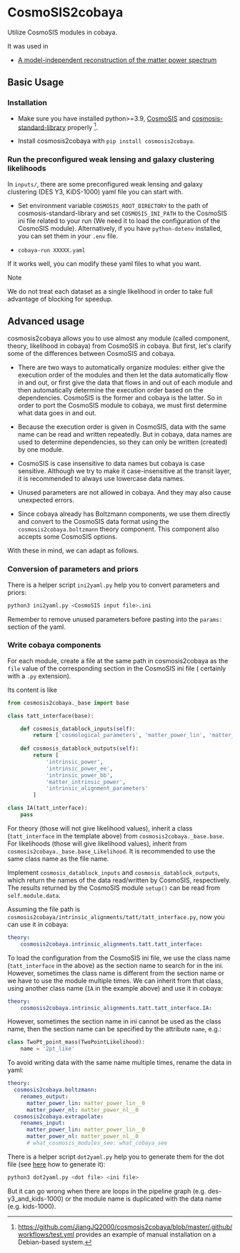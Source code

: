 # CosmoSIS2cobaya

Utilize CosmoSIS modules in cobaya.

It was used in
* [A model-independent reconstruction of the matter power spectrum](https://arxiv.org/abs/2411.07082)

## Basic Usage

### Installation

- Make sure you have installed python>=3.9, [CosmoSIS](https://github.com/joezuntz/cosmosis) and [cosmosis-standard-library](https://github.com/joezuntz/cosmosis-standard-library) properly [^1].

- Install cosmosis2cobaya with `pip install cosmosis2cobaya`.

### Run the preconfigured weak lensing and galaxy clustering likelihoods

In `inputs/`, there are some preconfigured weak lensing and galaxy clustering (DES Y3, KiDS-1000) yaml file you can start with.

- Set environment variable `COSMOSIS_ROOT_DIRECTORY` to the path of cosmosis-standard-library and set `COSMOSIS_INI_PATH` to the CosmoSIS ini file related to your run (We need it to load the configuration of the CosmoSIS module).
Alternatively, if you have `python-dotenv` installed, you can set them in your `.env` file.

- `cobaya-run XXXXX.yaml`

If it works well, you can modify these yaml files to what you want.

> [!NOTE]
> We do not treat each dataset as a single likelihood in order to take full advantage of blocking for speedup.

## Advanced usage

cosmosis2cobaya allows you to use almost any module (called component, theory, likelihood in cobaya) from CosmoSIS in cobaya.
But first, let's clarify some of the differences between CosmoSIS and cobaya.

- There are two ways to automatically organize modules: either give the execution order of the modules and then let the data automatically flow in and out, or first give the data that flows in and out of each module and then automatically determine the execution order based on the dependencies. CosmoSIS is the former and cobaya is the latter. So in order to port the CosmoSIS module to cobaya, we must first determine what data goes in and out.

- Because the execution order is given in CosmoSIS, data with the same name can be read and written repeatedly. But in cobaya, data names are used to determine dependencies, so they can only be written (created) by one module.

- CosmoSIS is case insensitive to data names but cobaya is case sensitive. Although we try to make it case-insensitive at the transit layer, it is recommended to always use lowercase data names.

- Unused parameters are not allowed in cobaya. And they may also cause unexpected errors.

- Since cobaya already has Boltzmann components, we use them directly and convert to the CosmoSIS data format using the `cosmosis2cobaya.boltzmann` theory component. This component also accepts some CosmoSIS options.

With these in mind, we can adapt as follows.

### Conversion of parameters and priors

There is a helper script `ini2yaml.py` help you to convert parameters and priors:
``` bash
python3 ini2yaml.py <CosmoSIS input file>.ini
```

Remember to remove unused parameters before pasting into the `params:` section of the yaml.

### Write cobaya components

For each module, create a file at the same path in cosmosis2cobaya as the `file` value of the corresponding section in the CosmoSIS ini file ( certainly with a `.py` extension).

Its content is like
``` python
from cosmosis2cobaya._base import base

class tatt_interface(base):

    def cosmosis_datablock_inputs(self):
        return ['cosmological_parameters', 'matter_power_lin', 'matter_power_nl', 'fastpt', 'intrinsic_alignment_parameters']
    
    def cosmosis_datablock_outputs(self):
        return [
            'intrinsic_power',
            'intrinsic_power_ee',
            'intrinsic_power_bb',
            'matter_intrinsic_power',
            'intrinsic_alignment_parameters'
        ]

class IA(tatt_interface):
    pass
```
For theory (those will not give likelihood values), inherit a class (`tatt_interface` in the template above) from `cosmosis2cobaya._base.base`.
For likelihoods (those will give likelihood values), inherit from `cosmosis2cobaya._base.base_Likelihood`.
It is recommended to use the same class name as the file name.

Implement `cosmosis_datablock_inputs` and `cosmosis_datablock_outputs`, which return the names of the data read/written by CosmoSIS, respectively.
The results returned by the CosmoSIS module `setup()` can be read from `self.module.data`.

Assuming the file path is `cosmosis2cobaya/intrinsic_alignments/tatt/tatt_interface.py`, now you can use it in cobaya:
``` yaml
theory:
    cosmosis2cobaya.intrinsic_alignments.tatt.tatt_interface:
```

To load the configuration from the CosmoSIS ini file, we use the class name (`tatt_interface` in the above) as the section name to search for in the ini.
However, sometimes the class name is different from the section name or we have to use the module multiple times.
We can inherit from that class, using another class name (`IA` in the example above) and use it in cobaya:
``` yaml
theory:
    cosmosis2cobaya.intrinsic_alignments.tatt.tatt_interface.IA:
```

However, sometimes the section name in ini cannot be used as the class name, then the section name can be specified by the attribute `name`, e.g.:
``` python
class TwoPt_point_mass(TwoPointLikelihood):
    name = '2pt_like'
```

To avoid writing data with the same name multiple times, rename the data in yaml:
``` yaml
theory:
  cosmosis2cobaya.boltzmann:
    renames_output:
      matter_power_lin: matter_power_lin__0
      matter_power_nl: matter_power_nl__0
  cosmosis2cobaya.extrapolate:
    renames_input:
      matter_power_lin: matter_power_lin__0
      matter_power_nl: matter_power_nl__0
      # what_cosmosis_modules_see: what_cobaya_see
```

There is a helper script `dot2yaml.py` help you to generate them for the dot file (see [here](https://cosmosis.readthedocs.io/en/latest/features/pipeline_features.html#making-pipeline-graphs) how to generate it):
``` bash
python3 dot2yaml.py <dot file> <ini file>
```

But it can go wrong when there are loops in the pipeline graph (e.g. des-y3_and_kids-1000) or the module name is duplicated with the data name (e.g. kids-1000).


[^1]: https://github.com/JiangJQ2000/cosmosis2cobaya/blob/master/.github/workflows/test.yml provides an example of manual installation on a Debian-based system.
